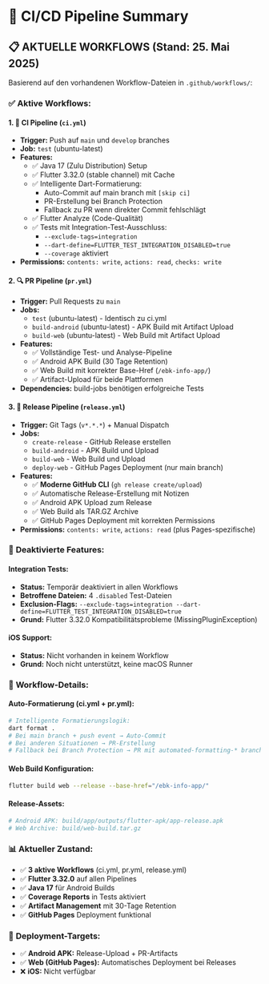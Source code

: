 
# 🔄 CI/CD Pipeline Summary

## 📋 AKTUELLE WORKFLOWS (Stand: 25. Mai 2025)

Basierend auf den vorhandenen Workflow-Dateien in `.github/workflows/`:

### ✅ **Aktive Workflows:**

#### 1. 🚀 **CI Pipeline** (`ci.yml`)
- **Trigger:** Push auf `main` und `develop` branches
- **Job:** `test` (ubuntu-latest)
- **Features:**
  - ✅ Java 17 (Zulu Distribution) Setup
  - ✅ Flutter 3.32.0 (stable channel) mit Cache
  - ✅ Intelligente Dart-Formatierung:
    - Auto-Commit auf main branch mit `[skip ci]`
    - PR-Erstellung bei Branch Protection
    - Fallback zu PR wenn direkter Commit fehlschlägt
  - ✅ Flutter Analyze (Code-Qualität)
  - ✅ Tests mit Integration-Test-Ausschluss:
    - `--exclude-tags=integration`
    - `--dart-define=FLUTTER_TEST_INTEGRATION_DISABLED=true`
    - `--coverage` aktiviert
- **Permissions:** `contents: write`, `actions: read`, `checks: write`

#### 2. 🔍 **PR Pipeline** (`pr.yml`) 
- **Trigger:** Pull Requests zu `main`
- **Jobs:** 
  - `test` (ubuntu-latest) - Identisch zu ci.yml
  - `build-android` (ubuntu-latest) - APK Build mit Artifact Upload
  - `build-web` (ubuntu-latest) - Web Build mit Artifact Upload
- **Features:**
  - ✅ Vollständige Test- und Analyse-Pipeline
  - ✅ Android APK Build (30 Tage Retention)
  - ✅ Web Build mit korrekter Base-Href (`/ebk-info-app/`)
  - ✅ Artifact-Upload für beide Plattformen
- **Dependencies:** build-jobs benötigen erfolgreiche Tests

#### 3. 🎁 **Release Pipeline** (`release.yml`)
- **Trigger:** Git Tags (`v*.*.*`) + Manual Dispatch
- **Jobs:**
  - `create-release` - GitHub Release erstellen
  - `build-android` - APK Build und Upload
  - `build-web` - Web Build und Upload
  - `deploy-web` - GitHub Pages Deployment (nur main branch)
- **Features:**
  - ✅ **Moderne GitHub CLI** (`gh release create/upload`)
  - ✅ Automatische Release-Erstellung mit Notizen
  - ✅ Android APK Upload zum Release
  - ✅ Web Build als TAR.GZ Archive
  - ✅ GitHub Pages Deployment mit korrekten Permissions
- **Permissions:** `contents: write`, `actions: read` (plus Pages-spezifische)

### 🚫 **Deaktivierte Features:**

#### Integration Tests:
- **Status:** Temporär deaktiviert in allen Workflows
- **Betroffene Dateien:** 4 `.disabled` Test-Dateien
- **Exclusion-Flags:** `--exclude-tags=integration --dart-define=FLUTTER_TEST_INTEGRATION_DISABLED=true`
- **Grund:** Flutter 3.32.0 Kompatibilitätsprobleme (MissingPluginException)

#### iOS Support:
- **Status:** Nicht vorhanden in keinem Workflow
- **Grund:** Noch nicht unterstützt, keine macOS Runner

### 🔧 **Workflow-Details:**

#### Auto-Formatierung (ci.yml + pr.yml):
```bash
# Intelligente Formatierungslogik:
dart format .
# Bei main branch + push event → Auto-Commit
# Bei anderen Situationen → PR-Erstellung
# Fallback bei Branch Protection → PR mit automated-formatting-* branch
```

#### Web Build Konfiguration:
```bash
flutter build web --release --base-href="/ebk-info-app/"
```

#### Release-Assets:
```bash
# Android APK: build/app/outputs/flutter-apk/app-release.apk
# Web Archive: build/web-build.tar.gz
```

### 📊 **Aktueller Zustand:**
- ✅ **3 aktive Workflows** (ci.yml, pr.yml, release.yml)
- ✅ **Flutter 3.32.0** auf allen Pipelines
- ✅ **Java 17** für Android Builds
- ✅ **Coverage Reports** in Tests aktiviert
- ✅ **Artifact Management** mit 30-Tage Retention
- ✅ **GitHub Pages** Deployment funktional

### 🎯 **Deployment-Targets:**
- ✅ **Android APK:** Release-Upload + PR-Artifacts
- ✅ **Web (GitHub Pages):** Automatisches Deployment bei Releases
- ❌ **iOS:** Nicht verfügbar

